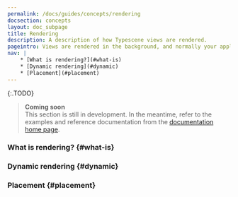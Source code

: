 ```yaml
---
permalink: /docs/guides/concepts/rendering
docsection: concepts
layout: doc_subpage
title: Rendering
description: A description of how Typescene views are rendered.
pageintro: Views are rendered in the background, and normally your application doesn't need to know how or when this happens.
nav: |
    * [What is rendering?](#what-is)
    * [Dynamic rendering](#dynamic)
    * [Placement](#placement)
---
```


{:.TODO}
> **Coming soon** <br>
  This section is still in development. In the meantime, refer to the examples and reference documentation from the [documentation home page](/docs/).

### What is rendering? {#what-is}

### Dynamic rendering {#dynamic}

### Placement {#placement}
